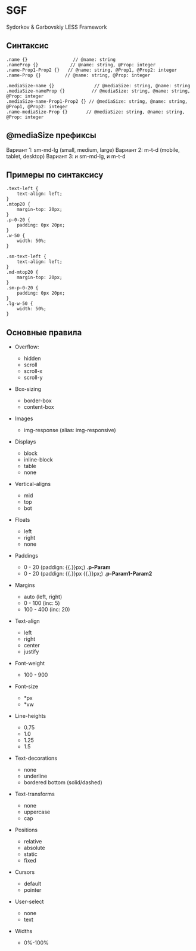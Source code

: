# SGF
Sydorkov &amp; Garbovskiy LESS Framework

## Синтаксис
```
.name {} 	  	    	 // @name: string
.nameProp {} 	 	    // @name: string, @Prop: integer
.name-Prop1-Prop2 {}   // @name: string, @Prop1, @Prop2: integer
.name-Prop {} 	      // @name: string, @Prop: integer

.mediaSize-name {} 	  	    	 // @mediaSize: string, @name: string
.mediaSize-nameProp {} 	 	    // @mediaSize: string, @name: string, @Prop: integer
.mediaSize-name-Prop1-Prop2 {} // @mediaSize: string, @name: string, @Prop1, @Prop2: integer
.name-mediaSize-Prop {} 	  // @mediaSize: string, @name: string, @Prop: integer
```

## @mediaSize префиксы
Вариант 1: sm-md-lg (small, medium, large)
Вариант 2: m-t-d (mobile, tablet, desktop)
Вариант 3: и sm-md-lg, и m-t-d

## Примеры по синтаксису
```
.text-left {
	text-align: left;
}
.mtop20 {
	margin-top: 20px;
}
.p-0-20 {
	padding: 0px 20px;
}
.w-50 {
	width: 50%;
}

.sm-text-left {
	text-align: left;
}
.md-mtop20 {
	margin-top: 20px;
}
.sm-p-0-20 {
	padding: 0px 20px;
}
.lg-w-50 {
	width: 50%;
}
```

## Основные правила
- Overflow:
  - hidden
  - scroll
  - scroll-x
  - scroll-y
	
- Box-sizing
  - border-box
  - content-box

- Images
  - img-response (alias: img-responsive)
	
- Displays
  - block
  - inline-block
  - table
  - none
	
- Vertical-aligns
  - mid
  - top
  - bot
	
- Floats
  - left
  - right
  - none

- Paddings
  - 0 - 20 (paddign: {{.}}px;) **.p-Param**
  - 0 - 20 (paddign: {{.}}px {{.}}px;) **.p-Param1-Param2**

- Margins
  - auto (left, right)
  - 0 - 100   (inc: 5)
  - 100 - 400 (inc: 20)
	
- Text-align
  - left
  - right
  - center
  - justify
	
- Font-weight
  - 100 - 900

- Font-size
  - *px
  - *vw
	
- Line-heights
  - 0.75
  - 1.0
  - 1.25
  - 1.5
	
- Text-decorations
  - none
  - underline
  - bordered bottom (solid/dashed)

- Text-transforms
  - none
  - uppercase
  - cap
	
- Positions
  - relative
  - absolute
  - static
  - fixed
	
- Cursors
  - default
  - pointer
	
- User-select
  - none
  - text
	
- Widths
  - 0%-100%